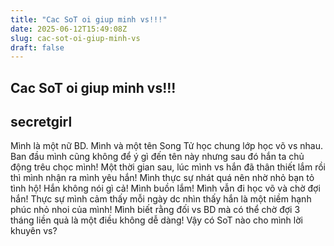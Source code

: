 ```yaml
---
title: "Cac SoT oi giup minh vs!!!"
date: 2025-06-12T15:49:08Z
slug: cac-sot-oi-giup-minh-vs
draft: false
---
```


## Cac SoT oi giup minh vs!!!

## secretgirl

Mình là một nữ BD. Mình và một tên Song Tử học chung lớp học võ vs nhau. Ban đầu mình cũng không để ý gì đến tên này nhưng sau đó hắn ta chủ động trêu chọc mình! Một thời gian sau, lúc mình vs hắn đã thân thiết lắm rồi thì mình nhận ra mình yêu hắn! Mình thực sự nhát quá nên nhờ nhỏ bạn tỏ tình hộ! Hắn không nói gì cả! Mình buồn lắm! Mình vẫn đi học võ và chờ đợi hắn! Thực sự mình cảm thấy mỗi ngày dc nhìn thấy hắn là một niềm hạnh phúc nhỏ nhoi của mình! Mình biết rằng đối vs BD mà có thể chờ đợi 3 tháng liền quả là một điều không dễ dàng! Vậy có SoT nào cho mình lời khuyên vs?